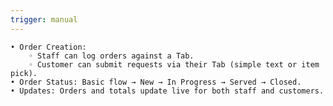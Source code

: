 ```yaml
---
trigger: manual
---
```


    • Order Creation:
        ◦ Staff can log orders against a Tab.
        ◦ Customer can submit requests via their Tab (simple text or item pick).
    • Order Status: Basic flow → New → In Progress → Served → Closed.
    • Updates: Orders and totals update live for both staff and customers.